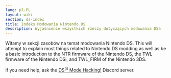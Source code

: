 ```yaml
---
lang: pl-PL
layout: wiki
section: ds-index
title: Indeks Modowania Nintendo DS
description: Wyjaśnienie wszystkich rzeczy dotyczących modowania DSa
---
```


Witamy w sekcji zasobów na temat modowania Nintendo DS. This will attempt to explain most things related to Nintendo DS modding as well as be a basic introduction to the NTR firmware of the Nintendo DS, the TWL firmware of the Nintendo DSi, and TWL_FIRM of the Nintendo 3DS.

<div class="alert alert-warning" role="alert">
If you need help, ask the <a href="https://ds-homebrew.com/discord">DS<sup>(i)</sup> Mode Hacking!</a> Discord server.
</div>

